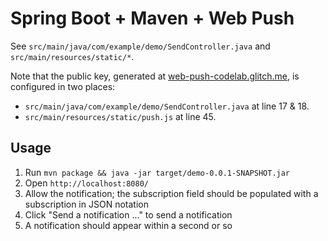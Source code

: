 # Spring Boot + Maven + Web Push

See `src/main/java/com/example/demo/SendController.java` and `src/main/resources/static/*`.

Note that the public key, generated at [web-push-codelab.glitch.me](https://web-push-codelab.glitch.me), is configured in two places:

* `src/main/java/com/example/demo/SendController.java` at line 17 & 18.
* `src/main/resources/static/push.js` at line 45.

## Usage

1. Run `mvn package && java -jar target/demo-0.0.1-SNAPSHOT.jar`
2. Open `http://localhost:8080/`
3. Allow the notification; the subscription field should be populated with a subscription in JSON notation
4. Click "Send a notification ..." to send a notification
5. A notification should appear within a second or so
